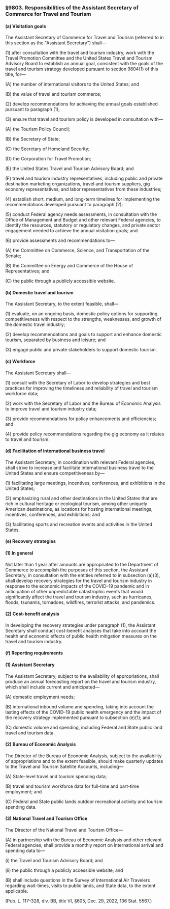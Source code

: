 ### §9803. Responsibilities of the Assistant Secretary of Commerce for Travel and Tourism ###

#### (a) Visitation goals ####

The Assistant Secretary of Commerce for Travel and Tourism (referred to in this section as the "Assistant Secretary") shall—

(1) after consultation with the travel and tourism industry, work with the Travel Promotion Committee and the United States Travel and Tourism Advisory Board to establish an annual goal, consistent with the goals of the travel and tourism strategy developed pursuant to section 9804(1) of this title, for—

(A) the number of international visitors to the United States; and

(B) the value of travel and tourism commerce;

(2) develop recommendations for achieving the annual goals established pursuant to paragraph (1);

(3) ensure that travel and tourism policy is developed in consultation with—

(A) the Tourism Policy Council;

(B) the Secretary of State;

(C) the Secretary of Homeland Security;

(D) the Corporation for Travel Promotion;

(E) the United States Travel and Tourism Advisory Board; and

(F) travel and tourism industry representatives, including public and private destination marketing organizations, travel and tourism suppliers, gig economy representatives, and labor representatives from these industries;

(4) establish short, medium, and long-term timelines for implementing the recommendations developed pursuant to paragraph (2);

(5) conduct Federal agency needs assessments, in consultation with the Office of Management and Budget and other relevant Federal agencies, to identify the resources, statutory or regulatory changes, and private sector engagement needed to achieve the annual visitation goals; and

(6) provide assessments and recommendations to—

(A) the Committee on Commerce, Science, and Transportation of the Senate;

(B) the Committee on Energy and Commerce of the House of Representatives; and

(C) the public through a publicly accessible website.

#### (b) Domestic travel and tourism ####

The Assistant Secretary, to the extent feasible, shall—

(1) evaluate, on an ongoing basis, domestic policy options for supporting competitiveness with respect to the strengths, weaknesses, and growth of the domestic travel industry;

(2) develop recommendations and goals to support and enhance domestic tourism, separated by business and leisure; and

(3) engage public and private stakeholders to support domestic tourism.

#### (c) Workforce ####

The Assistant Secretary shall—

(1) consult with the Secretary of Labor to develop strategies and best practices for improving the timeliness and reliability of travel and tourism workforce data;

(2) work with the Secretary of Labor and the Bureau of Economic Analysis to improve travel and tourism industry data;

(3) provide recommendations for policy enhancements and efficiencies; and

(4) provide policy recommendations regarding the gig economy as it relates to travel and tourism.

#### (d) Facilitation of international business travel ####

The Assistant Secretary, in coordination with relevant Federal agencies, shall strive to increase and facilitate international business travel to the United States and ensure competitiveness by—

(1) facilitating large meetings, incentives, conferences, and exhibitions in the United States;

(2) emphasizing rural and other destinations in the United States that are rich in cultural heritage or ecological tourism, among other uniquely American destinations, as locations for hosting international meetings, incentives, conferences, and exhibitions; and

(3) facilitating sports and recreation events and activities in the United States.

#### (e) Recovery strategies ####

#### (1) In general ####

Not later than 1 year after amounts are appropriated to the Department of Commerce to accomplish the purposes of this section, the Assistant Secretary, in consultation with the entities referred to in subsection (a)(3), shall develop recovery strategies for the travel and tourism industry in response to the economic impacts of the COVID–19 pandemic and in anticipation of other unpredictable catastrophic events that would significantly affect the travel and tourism industry, such as hurricanes, floods, tsunamis, tornadoes, wildfires, terrorist attacks, and pandemics.

#### (2) Cost-benefit analysis ####

In developing the recovery strategies under paragraph (1), the Assistant Secretary shall conduct cost-benefit analyses that take into account the health and economic effects of public health mitigation measures on the travel and tourism industry.

#### (f) Reporting requirements ####

#### (1) Assistant Secretary ####

The Assistant Secretary, subject to the availability of appropriations, shall produce an annual forecasting report on the travel and tourism industry, which shall include current and anticipated—

(A) domestic employment needs;

(B) international inbound volume and spending, taking into account the lasting effects of the COVID–19 public health emergency and the impact of the recovery strategy implemented pursuant to subsection (e)(1); and

(C) domestic volume and spending, including Federal and State public land travel and tourism data.

#### (2) Bureau of Economic Analysis ####

The Director of the Bureau of Economic Analysis, subject to the availability of appropriations and to the extent feasible, should make quarterly updates to the Travel and Tourism Satellite Accounts, including—

(A) State-level travel and tourism spending data;

(B) travel and tourism workforce data for full-time and part-time employment; and

(C) Federal and State public lands outdoor recreational activity and tourism spending data.

#### (3) National Travel and Tourism Office ####

The Director of the National Travel and Tourism Office—

(A) in partnership with the Bureau of Economic Analysis and other relevant Federal agencies, shall provide a monthly report on international arrival and spending data to—

(i) the Travel and Tourism Advisory Board; and

(ii) the public through a publicly accessible website; and

(B) shall include questions in the Survey of International Air Travelers regarding wait-times, visits to public lands, and State data, to the extent applicable.

(Pub. L. 117–328, div. BB, title VI, §605, Dec. 29, 2022, 136 Stat. 5567.)